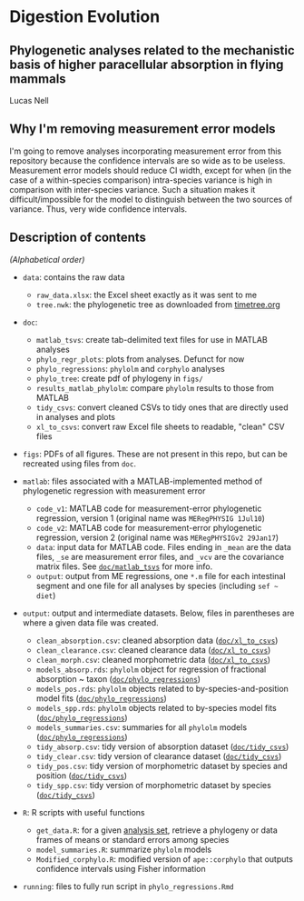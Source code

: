 Digestion Evolution
========

Phylogenetic analyses related to the mechanistic basis of higher paracellular absorption in flying mammals
-------

Lucas Nell


## Why I'm removing measurement error models

I'm going to remove analyses incorporating measurement error from this repository
because the confidence intervals are so wide as to be useless.
Measurement error models should reduce CI width, except for when (in the case of 
a within-species comparison) intra-species variance is high in comparison with 
inter-species variance.
Such a situation makes it difficult/impossible for the model to distinguish
between the two sources of variance.
Thus, very wide confidence intervals.


## Description of contents

*(Alphabetical order)*

* `data`: contains the raw data
    - `raw_data.xlsx`: the Excel sheet exactly as it was sent to me
    - `tree.nwk`: the phylogenetic tree as downloaded from
      [timetree.org](http://timetree.org/)

* `doc`: 
    - `matlab_tsvs`: create tab-delimited text files for use in MATLAB analyses
    - `phylo_regr_plots`: plots from analyses. Defunct for now
    - `phylo_regressions`: `phylolm` and `corphylo` analyses
    - `phylo_tree`: create pdf of phylogeny in `figs/`
    - `results_matlab_phylolm`: compare `phylolm` results to those from MATLAB
    - `tidy_csvs`: convert cleaned CSVs to tidy ones that are directly used in
      analyses and plots
    - `xl_to_csvs`: convert raw Excel file sheets to readable, "clean" CSV files

* `figs`: PDFs of all figures. These are not present in this repo, but can be
  recreated using files from `doc`.

* `matlab`: files associated with a MATLAB-implemented method of phylogenetic 
  regression with measurement error
    - `code_v1`: MATLAB code for measurement-error phylogenetic regression, version 1
      (original name was `MERegPHYSIG 1Jul10`)
    - `code_v2`: MATLAB code for measurement-error phylogenetic regression, version 2
      (original name was `MERegPHYSIGv2 29Jan17`)
    - `data`: input data for MATLAB code. Files ending in `_mean` are the data files,
      `_se` are measurement error files, and `_vcv` are the covariance matrix files.
      See [`doc/matlab_tsvs`](doc/matlab_tsvs.md) for more info.
    - `output`: output from ME regressions, one `*.m` file for each intestinal
      segment and one file for all analyses by species (including `sef ~ diet`)

* `output`: output and intermediate datasets. Below, files in parentheses are where
  a given data file was created.
    - `clean_absorption.csv`: cleaned absorption data
      ([`doc/xl_to_csvs`](doc/xl_to_csvs.md))
    - `clean_clearance.csv`: cleaned clearance data
      ([`doc/xl_to_csvs`](doc/xl_to_csvs.md))
    - `clean_morph.csv`: cleaned morphometric data
      ([`doc/xl_to_csvs`](doc/xl_to_csvs.md))
    - `models_absorp.rds`: `phylolm` object for regression of fractional
      absorption ~ taxon ([`doc/phylo_regressions`](doc/phylo_regressions.md))
    - `models_pos.rds`: `phylolm` objects related to by-species-and-position model
      fits ([`doc/phylo_regressions`](doc/phylo_regressions.md))
    - `models_spp.rds`: `phylolm` objects related to by-species model fits 
      ([`doc/phylo_regressions`](doc/phylo_regressions.md))
    - `models_summaries.csv`: summaries for all `phylolm` models
      ([`doc/phylo_regressions`](doc/phylo_regressions.md))
    - `tidy_absorp.csv`: tidy version of absorption dataset
      ([`doc/tidy_csvs`](doc/tidy_csvs.md))
    - `tidy_clear.csv`: tidy version of clearance dataset 
      ([`doc/tidy_csvs`](doc/tidy_csvs.md))
    - `tidy_pos.csv`: tidy version of morphometric dataset by species and position
      ([`doc/tidy_csvs`](doc/tidy_csvs.md))
    - `tidy_spp.csv`: tidy version of morphometric dataset by species
      ([`doc/tidy_csvs`](doc/tidy_csvs.md))

* `R`: R scripts with useful functions
    - `get_data.R`: for a given [analysis set](doc/tidy_csvs.md#summary-of-output),
      retrieve a phylogeny or data frames of means or standard errors among species
    - `model_summaries.R`: summarize `phylolm` models
    - `Modified_corphylo.R`: modified version of `ape::corphylo` that outputs 
      confidence intervals using Fisher information

* `running`: files to fully run script in `phylo_regressions.Rmd`